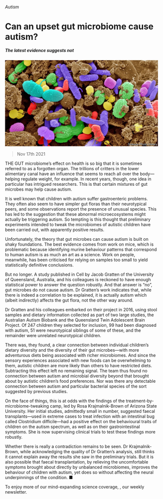 ###### Autism

# Can an upset gut microbiome cause autism? 

##### The latest evidence suggests not 

![image](images/20211120_stp503.jpg) 

> Nov 17th 2021 

THE GUT microbiome’s effect on health is so big that it is sometimes referred to as a forgotten organ. The trillions of critters in the lower alimentary canal have an influence that seems to reach all over the body—helping regulate weight, for example. In recent years, though, one idea in particular has intrigued researchers. This is that certain mixtures of gut microbes may help cause autism.

It is well known that children with autism suffer gastroenteric problems. They often also seem to have simpler gut floras than their neurotypical peers, and some observations report the presence of unusual species. This has led to the suggestion that these abnormal microecosystems might actually be triggering autism. So tempting is this thought that preliminary experiments intended to tweak the microbiomes of autistic children have been carried out, with apparently positive results.


Unfortunately, the theory that gut microbes can cause autism is built on shaky foundations. The best evidence comes from work on mice, which is problematic because identifying murine behaviour patterns that correspond to human autism is as much an art as a science. Work on people, meanwhile, has been criticised for relying on samples too small to yield statistically definitive conclusions.

But no longer. A study published in Cell by Jacob Gratten of the University of Queensland, Australia, and his colleagues is reckoned to have enough statistical power to answer the question robustly. And that answer is “no”, gut microbes do not cause autism. Dr Gratten’s work indicates that, while there is indeed a correlation to be explained, it is actually autism which (albeit indirectly) affects the gut flora, not the other way around.

Dr Gratten and his colleagues embarked on their project in 2016, using stool samples and dietary information collected as part of two large studies, the Australian Autism Biobank and the Queensland Twin Adolescent Brain Project. Of 247 children they selected for inclusion, 99 had been diagnosed with autism, 51 were neurotypical siblings of some of these, and the remainder were unrelated neurotypical children.

There was, they found, a clear connection between individual children’s dietary diversity and the diversity of their gut microbes—with more adventurous diets being associated with richer microbiomes. And since the sensory experiences associated with new foods can be overwhelming to them, autistic children are more likely than others to have restricted diets. Subtracting this effect left no remaining signal. The team thus found no connection between autism and microbial diversity beyond that brought about by autistic children’s food preferences. Nor was there any detectable connection between autism and particular bacterial species of the sort suggested by previous studies.

On the face of things, this is at odds with the findings of the treatment-by-microbiome-tweaking camp, led by Rosa Krajmalnik-Brown of Arizona State University. Her initial studies, admittedly small in number, suggested faecal transplants—used in extreme cases to treat infection with an intestinal bug called Clostridium difficile—had a positive effect on the behavioural traits of children on the autism spectrum, as well as on their gastrointestinal symptoms. She is now supervising clinical trials to test these findings more robustly.

Whether there is really a contradiction remains to be seen. Dr Krajmalnik-Brown, while acknowledging the quality of Dr Gratten’s analysis, still thinks it cannot explain away the results she saw in the preliminary trials. But it is also possible that faecal transplantation, by relieving the uncomfortable symptoms brought about directly by unbalanced microbiomes, improves the behaviour of children with autism, yet does so without affecting the neural underpinnings of the condition. ■

To enjoy more of our mind-expanding science coverage, , our weekly newsletter.

